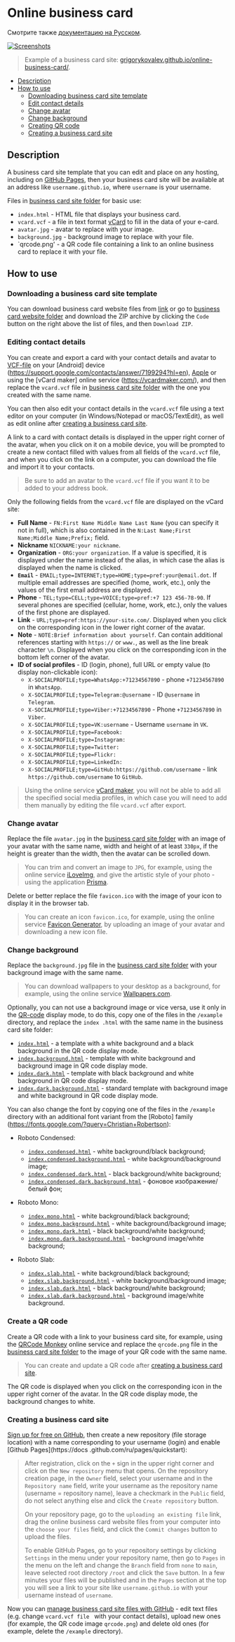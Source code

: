 # Online business card

Смотрите также [документацию на Русском](readme.ru.md).

[![Screenshots](https://grigorykovalev.github.io/online-business-card/example/example.gif)](https://grigorykovalev.github.io/online-business-card/example/example.jpg)

> Example of a business card site: [grigorykovalev.github.io/online-business-card/](https://grigorykovalev.github.io/online-business-card/).

- [Description](#about)
- [How to use](#how-to-use)
	- [Downloading business card site template](#downloading-business-card-website-template)
	- [Edit contact details](#editing-contact-details)
	- [Change avatar](#changing-your-avatar)
	- [Change background](#changing-background)
	- [Creating QR code](#creating-qr-code)
	- [Creating a business card site](#creating-business-card-site)

<a name="about"></a>
## Description

A business card site template that you can edit and place on any hosting, including on [GitHub Pages](https://docs.github.com/en/pages), then your business card site will be available at an address like `username.github.io`, where `username` is your username.

Files in [business card site folder](https://github.com/GrigoryKovalev/online-business-card) for basic use:

- `index.html` - HTML file that displays your business card.
- `vcard.vcf` - a file in text format [vCard](https://en.wikipedia.org/wiki/VCard) to fill in the data of your e-card. 
- `avatar.jpg` - avatar to replace with your image.
- `background.jpg` - background image to replace with your file.
- `qrcode.png' - a QR code file containing a link to an online business card to replace it with your file.

<a name="how-to-use"></a>
## How to use

<a name="downloading-business-card-website-template"></a>
### Downloading a business card site template

You can download business card website files from [link](https://github.com/GrigoryKovalev/online-business-card/archive/refs/heads/master.zip) or go to [business card website folder](https://github.com/GrigoryKovalev/online-business-card) and download the ZIP archive by clicking the `Code` button on the right above the list of files, and then `Download ZIP`.

<a name="editing-contact-details"></a>
### Editing contact details

You can create and export a card with your contact details and avatar to [VCF-file](https://en.wikipedia.org/wiki/VCard) on your [Android] device (https://support.google.com/contacts/answer/7199294?hl=en), [Apple](https://support.apple.com/en-en/guide/contacts/adrbdcfd32e6/mac) or using the [vCard maker] online service (https://vcardmaker.com/), and then replace the `vcard.vcf` file in [business card site folder](https://github.com/GrigoryKovalev/online-business-card) with the one you created with the same name.

You can then also edit your contact details in the `vcard.vcf` file using a text editor on your computer (in Windows/Notepad or macOS/TextEdit), as well as edit online after [creating a business card site](#creating-business-card-site).

A link to a card with contact details is displayed in the upper right corner of the avatar, when you click on it on a mobile device, you will be prompted to create a new contact filled with values from all fields of the `vcard.vcf` file, and when you click on the link on a computer, you can download the file and import it to your contacts.

> Be sure to add an avatar to the `vcard.vcf` file if you want it to be added to your address book.

Only the following fields from the `vcard.vcf` file are displayed on the vCard site:

- **Full Name** - `FN:First Name Middle Name Last Name` (you can specify it not in full), which is also contained in the `N:Last Name;First Name;Middle Name;Prefix;` field.
- **Nickname** `NICKNAME:your nickname`.
- **Organization** - `ORG:your organization`. If a value is specified, it is displayed under the name instead of the alias, in which case the alias is displayed when the name is clicked.
- **`Email`** - `EMAIL;type=INTERNET;type=HOME;type=pref:your@email.dot`. If multiple email addresses are specified (home, work, etc.), only the values of the first email address are displayed.
- **Phone** - `TEL;type=CELL;type=VOICE;type=pref:+7 123 456-78-90`. If several phones are specified (cellular, home, work, etc.), only the values of the first phone are displayed.
- **Link** - `URL;type=pref:https://your-site.com/`. Displayed when you click on the corresponding icon in the lower right corner of the avatar.
- **Note** - `NOTE:Brief information about yourself`. Can contain additional references starting with `https://` or `www.`, as well as the line break character `\n`. Displayed when you click on the corresponding icon in the bottom left corner of the avatar.
- **ID of social profiles** - ID (login, phone), full URL or empty value (to display non-clickable icon): 
	- `X-SOCIALPROFILE;type=WhatsApp:+71234567890` - phone `+71234567890` in `WhatsApp`.
	- `X-SOCIALPROFILE;type=Telegram:@username` - ID `@username` in `Telegram`.
	- `X-SOCIALPROFILE;type=Viber:+71234567890` - Phone `+71234567890` in `Viber`.
	- `X-SOCIALPROFILE;type=VK:username` - Username `username` in `VK`.
	- `X-SOCIALPROFILE;type=Facebook:`
	- `X-SOCIALPROFILE;type=Instagram:`
	- `X-SOCIALPROFILE;type=Twitter:`
	- `X-SOCIALPROFILE;type=Flickr:`
	- `X-SOCIALPROFILE;type=LinkedIn:`
	- `X-SOCIALPROFILE;type=GitHub:https://github.com/username` - link `https://github.com/username` to `GitHub`.

> Using the online service [vCard maker](https://vcardmaker.com/), you will not be able to add all the specified social media profiles, in which case you will need to add them manually by editing the file `vcard.vcf` after export.

<a name="changing-your-avatar"></a>
### Change avatar

Replace the file `avatar.jpg` in the [business card site folder](https://github.com/GrigoryKovalev/online-business-card) with an image of your avatar with the same name, width and height of at least `330px`, if the height is greater than the width, then the avatar can be scrolled down.

> You can trim and convert an image to `JPG`, for example, using the online service [iLoveImg](https://www.iloveimg.com/en), and give the artistic style of your photo - using the application [Prisma](https://prisma-ai.com).

Delete or better replace the file `favicon.ico` with the image of your icon to display it in the browser tab.

> You can create an icon `favicon.ico`, for example, using the online service [Favicon Generator](https://realfavicongenerator.net), by uploading an image of your avatar and downloading a new icon file.

<a name="changing-background"></a>
### Change background

Replace the `background.jpg` file in the [business card site folder](https://github.com/GrigoryKovalev/online-business-card) with your background image with the same name.

> You can download wallpapers to your desktop as a background, for example, using the online service [Wallpapers.com](https://wallpapers.com).

Optionally, you can not use a background image or vice versa, use it only in the [QR-code](#creating-qr-code) display mode, to do this, copy one of the files in the `/example` directory, and replace the `index .html` with the same name in the business card site folder:

- [`index.html`](https://grigorykovalev.github.io/online-business-card/example/index.html) - a template with a white background and a black background in the QR code display mode.
- [`index.background.html`](https://grigorykovalev.github.io/online-business-card/example/index.background.html) - template with white background and background image in QR code display mode.
- [`index.dark.html`](https://grigorykovalev.github.io/online-business-card/example/index.dark.html) - template with black background and white background in QR code display mode.
- [`index.dark.background.html`](https://grigorykovalev.github.io/online-business-card/example/index.dark.background.html) - standard template with background image and white background in QR code display mode.

You can also change the font by copying one of the files in the `/example` directory with an additional font variant from the [Roboto] family (https://fonts.google.com/?query=Christian+Robertson):

- Roboto Condensed: 

	- [`index.condensed.html`](https://grigorykovalev.github.io/online-business-card/example/index.condensed.html) - white background/black background;
	- [`index.condensed.background.html`](https://grigorykovalev.github.io/online-business-card/example/index.condensed.background.html) - white background/background image;
	- [`index.condensed.dark.html`](https://grigorykovalev.github.io/online-business-card/example/index.condensed.dark.html) - black background/white background;
	- [`index.condensed.dark.background.html`](https://grigorykovalev.github.io/online-business-card/example/index.condensed.dark.background.html) - фоновое изображение/белый фон;
	
- Roboto Mono: 

	- [`index.mono.html`](https://grigorykovalev.github.io/online-business-card/example/index.mono.html) - white background/black background; 
	- [`index.mono.background.html`](https://grigorykovalev.github.io/online-business-card/example/index.mono.background.html) - white background/background image; 
	- [`index.mono.dark.html`](https://grigorykovalev.github.io/online-business-card/example/index.mono.dark.html) - black background/white background; 
	- [`index.mono.dark.background.html`](https://grigorykovalev.github.io/online-business-card/example/index.mono.dark.background.html) - background image/white background;
	
- Roboto Slab: 

	- [`index.slab.html`](https://grigorykovalev.github.io/online-business-card/example/index.slab.html) - white background/black background;
	- [`index.slab.background.html`](https://grigorykovalev.github.io/online-business-card/example/index.slab.background.html) - white background/background image; 
	- [`index.slab.dark.html`](https://grigorykovalev.github.io/online-business-card/example/index.slab.dark.html) - black background/white background; 
	- [`index.slab.dark.background.html`](https://grigorykovalev.github.io/online-business-card/example/index.slab.dark.background.html) - background image/white background.

<a name="creating-qr-code"></a>
### Create a QR code

Create a QR code with a link to your business card site, for example, using the [QRCode Monkey](https://www.qrcode-monkey.com) online service and replace the `qrcode.png` file in the [business card site folder]( https://grigorykovalev.github.io/online-business-card/) to the image of your QR code with the same name. 

> You can create and update a QR code after [creating a business card site](#creating-business-card-site).

The QR code is displayed when you click on the corresponding icon in the upper right corner of the avatar. In the QR code display mode, the background changes to white.

<a name="creating-business-card-site"></a>
### Creating a business card site

[Sign up for free on GitHub](https://github.com/signup), then create a new repository (file storage location) with a name corresponding to your username (login) and enable [Github Pages](https://docs .github.com/ru/pages/quickstart):

> After registration, click on the `+` sign in the upper right corner and click on the `New repository` menu that opens. On the repository creation page, in the `Owner` field, select your username and in the `Repository name` field, write your username as the repository name (username = repository name), leave a checkmark in the `Public` field, do not select anything else and click the `Create repository` button. 
>
> On your repository page, go to the `uploading an existing file` link, drag the online business card website files from your computer into the `choose your files` field, and click the `Commit changes` button to upload the files.
> 
> To enable GitHub Pages, go to your repository settings by clicking `Settings` in the menu under your repository name, then go to `Pages` in the menu on the left and change the `Branch` field from `none` to `main`, leave selected root directory `/root` and click the `Save` button. In a few minutes your files will be published and in the `Pages` section at the top you will see a link to your site like `username.github.io` with your username instead of `username`. 

Now you can [manage business card site files with GitHub](https://docs.github.com/en/repositories/working-with-files/managing-files) - edit text files (e.g. change `vcard.vcf file ` with your contact details), upload new ones (for example, the QR code image `qrcode.png`) and delete old ones (for example, delete the `/example` directory).
